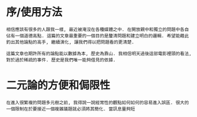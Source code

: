 # 序/使用方法

    相信應該有很多的人跟我一樣, 最近被淹沒在各種媒體之中. 在開放親中和獨立的問題中各自佔有一個道德高點. 這篇的文章最重要的一個目的是釐清問題和建立明白的邏輯. 希望能藉此釣出其他論點的高手, 繼續演化, 讓我們得以把問題看的更清楚.

    這篇文章也期許所有的論點能以數據為本, 歷史為靠山. 我相信明天過後這部電影裡頭的看法, 對於過於稀疏的事件. 歷史是我們唯一能夠借見的依據.

# 二元論的方便和侷限性

    在進入很繁複的問題多元樹之前, 我得說一說經常性的觀點如何如何的容易進入誤區. 很大的一個限制在於要接近一個複雜議題就必須將其簡化. 當訊息量夠短
<!--stackedit_data:
eyJoaXN0b3J5IjpbLTU3NzQzMDIzOF19
-->
